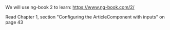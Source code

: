 We will use ng-book 2 to learn: https://www.ng-book.com/2/

Read Chapter 1, section "Configuring the ArticleComponent with inputs" on page 43
